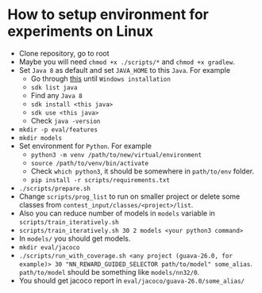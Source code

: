 # How to setup environment for experiments on Linux

* Clone repository, go to root
* Maybe you will need `chmod +x ./scripts/*` and `chmod +x gradlew`.
* Set `Java 8` as default and set `JAVA_HOME` to this `Java`.
  For example
  * Go through [this](https://sdkman.io/install) until `Windows installation`
  * `sdk list java`
  * Find any `Java 8`
  * `sdk install <this java>`
  * `sdk use <this java>`
  * Check `java -version`
* `mkdir -p eval/features`
* `mkdir models`
* Set environment for `Python`.
  For example
  * `python3 -m venv /path/to/new/virtual/environment`
  * `source /path/to/venv/bin/activate`
  * Check `which python3`, it should be somewhere in `path/to/env` folder.
  * `pip install -r scripts/requirements.txt`
* `./scripts/prepare.sh`
* Change `scripts/prog_list` to run on smaller project or delete some classes from `contest_input/classes/<project>/list`.
* Also you can reduce number of models in `models` variable in `scripts/train_iteratively.sh`
* `scripts/train_iteratively.sh 30 2 models <your python3 command>`
* In `models/` you should get models.
* `mkdir eval/jacoco`
* `./scripts/run_with_coverage.sh <any project (guava-26.0, for example)> 30 "NN_REWARD_GUIDED_SELECTOR path/to/model" some_alias`. `path/to/model` should be something like `models/nn32/0`.
* You should get jacoco report in `eval/jacoco/guava-26.0/some_alias/`